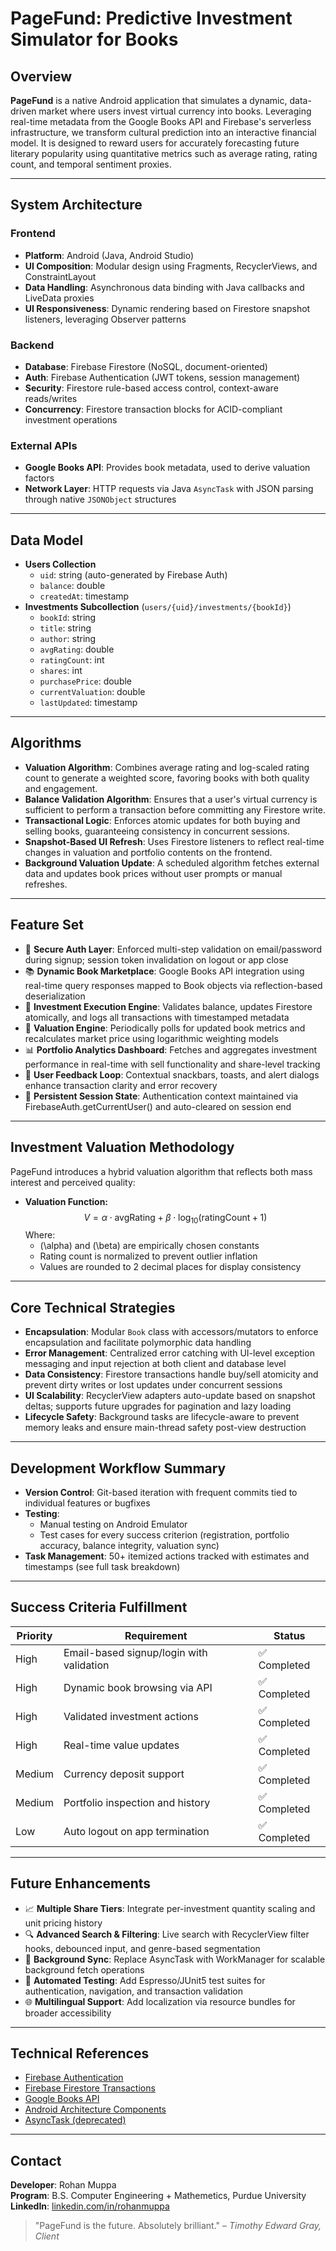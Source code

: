 # PageFund: Predictive Investment Simulator for Books

## Overview
**PageFund** is a native Android application that simulates a dynamic, data-driven market where users invest virtual currency into books. Leveraging real-time metadata from the Google Books API and Firebase's serverless infrastructure, we transform cultural prediction into an interactive financial model. It is designed to reward users for accurately forecasting future literary popularity using quantitative metrics such as average rating, rating count, and temporal sentiment proxies.

---

## System Architecture
### Frontend
- **Platform**: Android (Java, Android Studio)
- **UI Composition**: Modular design using Fragments, RecyclerViews, and ConstraintLayout
- **Data Handling**: Asynchronous data binding with Java callbacks and LiveData proxies
- **UI Responsiveness**: Dynamic rendering based on Firestore snapshot listeners, leveraging Observer patterns

### Backend
- **Database**: Firebase Firestore (NoSQL, document-oriented)
- **Auth**: Firebase Authentication (JWT tokens, session management)
- **Security**: Firestore rule-based access control, context-aware reads/writes
- **Concurrency**: Firestore transaction blocks for ACID-compliant investment operations

### External APIs
- **Google Books API**: Provides book metadata, used to derive valuation factors
- **Network Layer**: HTTP requests via Java `AsyncTask` with JSON parsing through native `JSONObject` structures

---

## Data Model
- **Users Collection**
  - `uid`: string (auto-generated by Firebase Auth)
  - `balance`: double
  - `createdAt`: timestamp
- **Investments Subcollection** (`users/{uid}/investments/{bookId}`)
  - `bookId`: string
  - `title`: string
  - `author`: string
  - `avgRating`: double
  - `ratingCount`: int
  - `shares`: int
  - `purchasePrice`: double
  - `currentValuation`: double
  - `lastUpdated`: timestamp

---

## Algorithms
- **Valuation Algorithm**: Combines average rating and log-scaled rating count to generate a weighted score, favoring books with both quality and engagement.
- **Balance Validation Algorithm**: Ensures that a user's virtual currency is sufficient to perform a transaction before committing any Firestore write.
- **Transactional Logic**: Enforces atomic updates for both buying and selling books, guaranteeing consistency in concurrent sessions.
- **Snapshot-Based UI Refresh**: Uses Firestore listeners to reflect real-time changes in valuation and portfolio contents on the frontend.
- **Background Valuation Update**: A scheduled algorithm fetches external data and updates book prices without user prompts or manual refreshes.

---
## Feature Set
- 🔐 **Secure Auth Layer**: Enforced multi-step validation on email/password during signup; session token invalidation on logout or app close
- 📚 **Dynamic Book Marketplace**: Google Books API integration using real-time query responses mapped to Book objects via reflection-based deserialization
- 💸 **Investment Execution Engine**: Validates balance, updates Firestore atomically, and logs all transactions with timestamped metadata
- 🔄 **Valuation Engine**: Periodically polls for updated book metrics and recalculates market price using logarithmic weighting models
- 📊 **Portfolio Analytics Dashboard**: Fetches and aggregates investment performance in real-time with sell functionality and share-level tracking
- 🧠 **User Feedback Loop**: Contextual snackbars, toasts, and alert dialogs enhance transaction clarity and error recovery
- 🧾 **Persistent Session State**: Authentication context maintained via FirebaseAuth.getCurrentUser() and auto-cleared on session end

---

## Investment Valuation Methodology
PageFund introduces a hybrid valuation algorithm that reflects both mass interest and perceived quality:

- **Valuation Function:**
  $$
  V = \alpha \cdot \text{avgRating} + \beta \cdot \log_{10}(\text{ratingCount} + 1)
  $$
  Where:
  - \(\alpha\) and \(\beta\) are empirically chosen constants
  - Rating count is normalized to prevent outlier inflation
  - Values are rounded to 2 decimal places for display consistency

---

## Core Technical Strategies
- **Encapsulation**: Modular `Book` class with accessors/mutators to enforce encapsulation and facilitate polymorphic data handling
- **Error Management**: Centralized error catching with UI-level exception messaging and input rejection at both client and database level
- **Data Consistency**: Firestore transactions handle buy/sell atomicity and prevent dirty writes or lost updates under concurrent sessions
- **UI Scalability**: RecyclerView adapters auto-update based on snapshot deltas; supports future upgrades for pagination and lazy loading
- **Lifecycle Safety**: Background tasks are lifecycle-aware to prevent memory leaks and ensure main-thread safety post-view destruction

---

## Development Workflow Summary
- **Version Control**: Git-based iteration with frequent commits tied to individual features or bugfixes
- **Testing**:
  - Manual testing on Android Emulator
  - Test cases for every success criterion (registration, portfolio accuracy, balance integrity, valuation sync)
- **Task Management**: 50+ itemized actions tracked with estimates and timestamps (see full task breakdown)

---

## Success Criteria Fulfillment
| Priority | Requirement | Status |
|----------|-------------|--------|
| High     | Email-based signup/login with validation | ✅ Completed |
| High     | Dynamic book browsing via API | ✅ Completed |
| High     | Validated investment actions | ✅ Completed |
| High     | Real-time value updates | ✅ Completed |
| Medium   | Currency deposit support | ✅ Completed |
| Medium   | Portfolio inspection and history | ✅ Completed |
| Low      | Auto logout on app termination | ✅ Completed |

---

## Future Enhancements
- 📈 **Multiple Share Tiers**: Integrate per-investment quantity scaling and unit pricing history
- 🔍 **Advanced Search & Filtering**: Live search with RecyclerView filter hooks, debounced input, and genre-based segmentation
- 🔧 **Background Sync**: Replace AsyncTask with WorkManager for scalable background fetch operations
- 🧪 **Automated Testing**: Add Espresso/JUnit5 test suites for authentication, navigation, and transaction validation
- 🌐 **Multilingual Support**: Add localization via resource bundles for broader accessibility

---

## Technical References
- [Firebase Authentication](https://firebase.google.com/docs/auth)
- [Firebase Firestore Transactions](https://firebase.google.com/docs/firestore/manage-data/transactions)
- [Google Books API](https://developers.google.com/books)
- [Android Architecture Components](https://developer.android.com/topic/libraries/architecture)
- [AsyncTask (deprecated)](https://developer.android.com/reference/android/os/AsyncTask)

---

## Contact
**Developer**: Rohan Muppa  
**Program**: B.S. Computer Engineering + Mathemetics, Purdue University  
**LinkedIn**: [linkedin.com/in/rohanmuppa](https://linkedin.com/in/rohanmuppa)

> "PageFund is the future. Absolutely brilliant." – *Timothy Edward Gray, Client*
